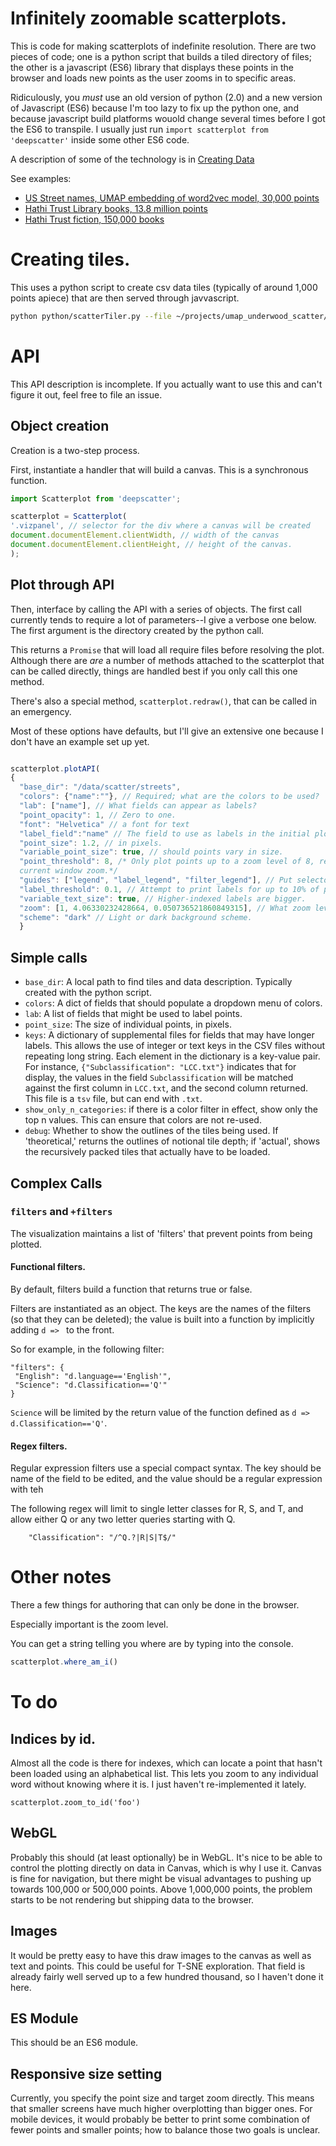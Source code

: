 # Infinitely zoomable scatterplots.

This is code for making scatterplots of indefinite resolution. There
are two pieces of code; one is a python script that builds a tiled
directory of files; the other is a javascript (ES6) library that
displays these points in the browser and loads new points as the user
zooms in to specific areas.

Ridiculously, you *must* use an old version of python (2.0) and a new
version of Javascript (ES6) because I'm too lazy to fix up the python
one, and because javascript build platforms wouold change several
times before I got the ES6 to transpile. I usually just run `import
scatterplot from 'deepscatter'` inside some other ES6 code.

A description of some of the technology is in
[Creating Data](http://creatingdata.us/techne/scatterplots/)

See examples:

* [US Street names, UMAP embedding of word2vec model, 30,000 points](http://creatingdata.us/etc/streets/)
* [Hathi Trust Library books, 13.8 million points](http://creatingdata.us/datasets/hathi-features/)
* [Hathi Trust fiction, 150,000 books](http://creatingdata.us/techne/bibliographies/)


# Creating tiles.

This uses a python script to create csv data tiles (typically of around 1,000 points apiece) that
are then served through javvascript.

```bash
python python/scatterTiler.py --file ~/projects/umap_underwood_scatter/out.tsv build/data/scatter/hathi/ -t 1000
```

# API

This API description is incomplete. If you actually want to use this and can't figure it out,
feel free to file an issue.


## Object creation

Creation is a two-step process.

First, instantiate a handler that will build a canvas. This is a synchronous function.

```js
import Scatterplot from 'deepscatter';

scatterplot = Scatterplot(
'.vizpanel', // selector for the div where a canvas will be created
document.documentElement.clientWidth, // width of the canvas
document.documentElement.clientHeight, // height of the canvas.
);

```

## Plot through API

Then, interface by calling the API with a series of objects. The first call currently
tends to require a lot of parameters--I give a verbose one below. The first argument is
the directory created by the python call.

This returns a `Promise` that will load all require files before resolving the plot. Although there are
*are* a number of methods attached to the scatterplot that can be called directly, things are
handled best if you only call this one method.

There's also a special method, `scatterplot.redraw()`, that can be called in an emergency.

Most of these options have defaults, but I'll give an extensive one because I don't have an example set up yet.

```js

scatterplot.plotAPI(
{
  "base_dir": "/data/scatter/streets",
  "colors": {"name":""}, // Required; what are the colors to be used?
  "lab": ["name"], // What fields can appear as labels?
  "point_opacity": 1, // Zero to one.
  "font": "Helvetica" // a font for text
  "label_field":"name" // The field to use as labels in the initial plot.
  "point_size": 1.2, // in pixels.
  "variable_point_size": true, // should points vary in size.
  "point_threshold": 8, /* Only plot points up to a zoom level of 8, relative to the
  current window zoom.*/
  "guides": ["legend", "label_legend", "filter_legend"], // Put selector guides onscreen. Requires Bootstrap css to be loaded or it'll sprawl across the screen.
  "label_threshold": 0.1, // Attempt to print labels for up to 10% of points.
  "variable_text_size": true, // Higher-indexed labels are bigger.
  "zoom": [1, 4.06330232428664, 0.050736521860849315], // What zoom level to start at.
  "scheme": "dark" // Light or dark background scheme.
  }
```

## Simple calls

* `base_dir`: A local path to find tiles and data description. Typically created with the python script.
* `colors`: A dict of fields that should populate a dropdown menu of colors.
* `lab`: A list of fields that might be used to label points.
* `point_size`: The size of individual points, in pixels.
* `keys`: A dictionary of supplemental files for fields that may have longer labels. This
allows the use of integer or text keys in the CSV files without repeating long string. Each element
in the dictionary is a key-value pair. For instance, `{"Subclassification": "LCC.txt"}` indicates that for display, the values in the field `Subclassification` will be matched against the first column in `LCC.txt`, and the second column returned. This file is a `tsv` file, but can end with `.txt`.
* `show_only_n_categories`: if there is a color filter in effect, show only the top n values. This can
ensure that colors are not re-used.
* `debug`: Whether to show the outlines of the tiles being used. If 'theoretical,' returns the outlines of notional tile depth; if 'actual', shows the recursively packed tiles that actually have to be loaded.

## Complex Calls

### `filters` and `+filters`

The visualization maintains a list of 'filters' that prevent points from being plotted.

#### Functional filters.

By default, filters build a function that returns true or false.

Filters are instantiated as an object.  The keys are the names of the
filters (so that they can be deleted); the value is built into a function
by implicitly adding `d => ` to the front.

So for example, in the following filter:

```
"filters": {
 "English": "d.language=='English'",
 "Science": "d.Classification=='Q'"
}
```

`Science` will be limited by the return value of the function
defined as `d => d.Classification=='Q'`. 


#### Regex filters.

Regular expression filters use a special compact syntax. The key should be name of the field to
be edited, and the value should be a regular expression with teh

The following regex will limit to single letter classes for R, S, and T, and allow either Q or any two letter queries starting with Q.

```
    "Classification": "/^Q.?|R|S|T$/"
```



# Other notes

There a few things for authoring that can only be done in the browser.

Especially important is the zoom level.

You can get a string telling you where are by typing into the console.

```js
scatterplot.where_am_i()
```

# To do

## Indices by id.

Almost all the code is there for indexes, which can locate a point
that hasn't been loaded using an alphabetical list. This lets you zoom
to any individual word without knowing where it is. I just haven't
re-implemented it lately.

```
scatterplot.zoom_to_id('foo')
```

## WebGL

Probably this should (at least optionally) be in WebGL. It's nice to
be able to control the plotting directly on data in Canvas, which is
why I use it. Canvas is fine for navigation, but there might be visual
advantages to pushing up towards 100,000 or 500,000 points. Above
1,000,000 points, the problem starts to be not rendering but shipping
data to the browser.

## Images

It would be pretty easy to have this draw images to the canvas as well as text and points.
This could be useful for T-SNE exploration. That field is already fairly well served up to a few hundred thousand, so I haven't done it here.

## ES Module

This should be an ES6 module.

## Responsive size setting

Currently, you specify the point size and target zoom directly. This means that smaller
screens have much higher overplotting than bigger ones. For mobile devices, it would probably
be better to print some combination of fewer points and smaller points; how to balance those
two goals is unclear.
